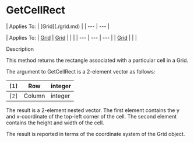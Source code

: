 




<h1 class="heading"><span class="name">GetCellRect</span></h1>
| Applies To: | [Grid](./grid.md) |
| --- | ---  |

| Applies To: | [Grid](./grid.md) | [Grid](./grid.md) |  |  |
| --- | --- | ---  |
| [Grid](./grid.md) |  |  |


Description


This method returns the rectangle associated with a particular cell in a Grid.


The argument to GetCellRect is a 2-element vector as follows:

| `[1]` | Row | integer |
| --- | --- | ---  |
| `[2]` | Column | integer |


The result is a 2-element nested vector. The first element contains the y and x-coordinate of the top-left corner of the cell. The second element contains the height and width of the cell.


The result is reported in terms of the coordinate system of the Grid object.



